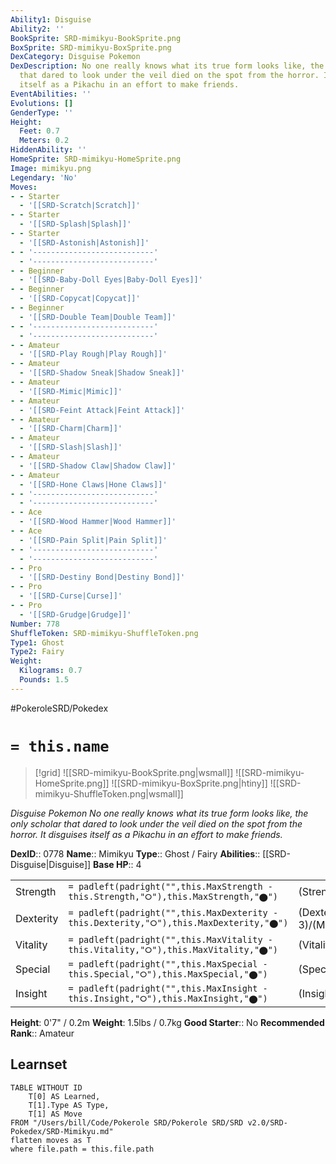 ```yaml
---
Ability1: Disguise
Ability2: ''
BookSprite: SRD-mimikyu-BookSprite.png
BoxSprite: SRD-mimikyu-BoxSprite.png
DexCategory: Disguise Pokemon
DexDescription: No one really knows what its true form looks like, the only scholar
  that dared to look under the veil died on the spot from the horror. It disguises
  itself as a Pikachu in an effort to make friends.
EventAbilities: ''
Evolutions: []
GenderType: ''
Height:
  Feet: 0.7
  Meters: 0.2
HiddenAbility: ''
HomeSprite: SRD-mimikyu-HomeSprite.png
Image: mimikyu.png
Legendary: 'No'
Moves:
- - Starter
  - '[[SRD-Scratch|Scratch]]'
- - Starter
  - '[[SRD-Splash|Splash]]'
- - Starter
  - '[[SRD-Astonish|Astonish]]'
- - '---------------------------'
  - '---------------------------'
- - Beginner
  - '[[SRD-Baby-Doll Eyes|Baby-Doll Eyes]]'
- - Beginner
  - '[[SRD-Copycat|Copycat]]'
- - Beginner
  - '[[SRD-Double Team|Double Team]]'
- - '---------------------------'
  - '---------------------------'
- - Amateur
  - '[[SRD-Play Rough|Play Rough]]'
- - Amateur
  - '[[SRD-Shadow Sneak|Shadow Sneak]]'
- - Amateur
  - '[[SRD-Mimic|Mimic]]'
- - Amateur
  - '[[SRD-Feint Attack|Feint Attack]]'
- - Amateur
  - '[[SRD-Charm|Charm]]'
- - Amateur
  - '[[SRD-Slash|Slash]]'
- - Amateur
  - '[[SRD-Shadow Claw|Shadow Claw]]'
- - Amateur
  - '[[SRD-Hone Claws|Hone Claws]]'
- - '---------------------------'
  - '---------------------------'
- - Ace
  - '[[SRD-Wood Hammer|Wood Hammer]]'
- - Ace
  - '[[SRD-Pain Split|Pain Split]]'
- - '---------------------------'
  - '---------------------------'
- - Pro
  - '[[SRD-Destiny Bond|Destiny Bond]]'
- - Pro
  - '[[SRD-Curse|Curse]]'
- - Pro
  - '[[SRD-Grudge|Grudge]]'
Number: 778
ShuffleToken: SRD-mimikyu-ShuffleToken.png
Type1: Ghost
Type2: Fairy
Weight:
  Kilograms: 0.7
  Pounds: 1.5
---
```


#PokeroleSRD/Pokedex

# `= this.name`

> [!grid]
> ![[SRD-mimikyu-BookSprite.png|wsmall]]
> ![[SRD-mimikyu-HomeSprite.png]]
> ![[SRD-mimikyu-BoxSprite.png|htiny]]
> ![[SRD-mimikyu-ShuffleToken.png|wsmall]]


*Disguise Pokemon*
*No one really knows what its true form looks like, the only scholar that dared to look under the veil died on the spot from the horror. It disguises itself as a Pikachu in an effort to make friends.*

**DexID**:: 0778
**Name**:: Mimikyu
**Type**:: Ghost / Fairy
**Abilities**:: [[SRD-Disguise|Disguise]]
**Base HP**:: 4

|           |                                                                                        |                                          |
| --------- | -------------------------------------------------------------------------------------- | ---------------------------------------- |
| Strength  | `= padleft(padright("",this.MaxStrength - this.Strength,"⭘"),this.MaxStrength,"⬤")`    | (Strength::2)/(MaxStrength::5)   |
| Dexterity | `= padleft(padright("",this.MaxDexterity - this.Dexterity,"⭘"),this.MaxDexterity,"⬤")` | (Dexterity:: 3)/(MaxDexterity::6) |
| Vitality  | `= padleft(padright("",this.MaxVitality - this.Vitality,"⭘"),this.MaxVitality,"⬤")`    | (Vitality::2)/(MaxVitality::5)   |
| Special   | `= padleft(padright("",this.MaxSpecial - this.Special,"⭘"),this.MaxSpecial,"⬤")`       | (Special::2)/(MaxSpecial::4)     |
| Insight   | `= padleft(padright("",this.MaxInsight - this.Insight,"⭘"),this.MaxInsight,"⬤")`       | (Insight::3)/(MaxInsight::6)     |

**Height**: 0'7" / 0.2m
**Weight**: 1.5lbs / 0.7kg
**Good Starter**:: No
**Recommended Rank**:: Amateur

## Learnset

```dataview
TABLE WITHOUT ID
    T[0] AS Learned,
    T[1].Type AS Type,
    T[1] AS Move
FROM "/Users/bill/Code/Pokerole SRD/Pokerole SRD/SRD v2.0/SRD-Pokedex/SRD-Mimikyu.md"
flatten moves as T
where file.path = this.file.path
```
